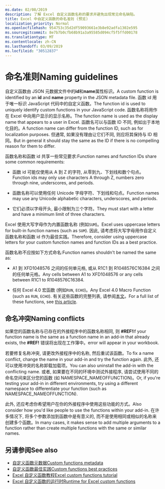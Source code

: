 ```yaml
---
ms.date: 02/08/2019
description: 了解 Excel 自定义函数名称的要求并避免出现常见命名缺陷。
title: Excel 中自定义函数的命名准则 (预览)
localization_priority: Normal
ms.openlocfilehash: 954753c35d2df59093661e3b8e92adfa1302e595
ms.sourcegitcommit: 8e7b7b0cfb68b91a3a95585d094cf5f5ffd00178
ms.translationtype: MT
ms.contentlocale: zh-CN
ms.lasthandoff: 03/09/2019
ms.locfileid: "30512837"
---
```

# <a name="naming-guidelines"></a><span data-ttu-id="958d6-103">命名准则</span><span class="sxs-lookup"><span data-stu-id="958d6-103">Naming guidelines</span></span>

<span data-ttu-id="958d6-104">自定义函数由 JSON 元数据文件中的**id**和**name**属性标识。</span><span class="sxs-lookup"><span data-stu-id="958d6-104">A custom function is identified by an **id** and **name** property in the JSON metadata file.</span></span> <span data-ttu-id="958d6-105">函数 id 用于唯一标识 JavaScript 代码中的自定义函数。</span><span class="sxs-lookup"><span data-stu-id="958d6-105">The function id is used to uniquely identify custom functions in your JavaScript code.</span></span> <span data-ttu-id="958d6-106">函数名称将用作在 Excel 中向用户显示的显示名称。</span><span class="sxs-lookup"><span data-stu-id="958d6-106">The function name is used as the display name that appears to a user in Excel.</span></span> <span data-ttu-id="958d6-107">函数名可以与函数 ID 不同, 例如出于本地化目的。</span><span class="sxs-lookup"><span data-stu-id="958d6-107">A function name can differ from the function ID, such as for localization purposes.</span></span> <span data-ttu-id="958d6-108">但通常, 如果没有理由让它们不同, 则应将其保持与 ID 相同。</span><span class="sxs-lookup"><span data-stu-id="958d6-108">But in general it should stay the same as the ID if there is no compelling reason for them to differ.</span></span>

<span data-ttu-id="958d6-109">函数名称和函数 id 共享一些常见要求:</span><span class="sxs-lookup"><span data-stu-id="958d6-109">Function names and function IDs share some common requirements:</span></span>

- <span data-ttu-id="958d6-110">函数 id 可能仅使用从 A 到 Z 的字符, 从零到九、下划线和数个句点。</span><span class="sxs-lookup"><span data-stu-id="958d6-110">Function ids may only use characters A through Z, numbers zero through nine, underscores, and periods.</span></span>

- <span data-ttu-id="958d6-111">函数名称可以使用任何 Unicode 字母字符、下划线和句点。</span><span class="sxs-lookup"><span data-stu-id="958d6-111">Function names may use any Unicode alphabetic characters, underscores, and periods.</span></span>

- <span data-ttu-id="958d6-112">它们必须以字母开头, 最小限制为三个字符。</span><span class="sxs-lookup"><span data-stu-id="958d6-112">They must start with a letter and have a minimum limit of three characters.</span></span>

<span data-ttu-id="958d6-113">Excel 使用大写字母作为内置函数名称 (例如`SUM`)。</span><span class="sxs-lookup"><span data-stu-id="958d6-113">Excel uses uppercase letters for built-in function names (such as `SUM`).</span></span> <span data-ttu-id="958d6-114">因此, 请考虑将大写字母用作自定义函数名称和函数 id 作为最佳实践。</span><span class="sxs-lookup"><span data-stu-id="958d6-114">Therefore, consider using uppercase letters for your custom function names and function IDs as a best practice.</span></span>

<span data-ttu-id="958d6-115">函数名称不应按如下方式命名:</span><span class="sxs-lookup"><span data-stu-id="958d6-115">Function names shouldn't be named the same as:</span></span>

- <span data-ttu-id="958d6-116">A1 到 XFD1048576 之间的任何单元格, 或从 R1C1 到 R1048576C16384 之间的任何单元格。</span><span class="sxs-lookup"><span data-stu-id="958d6-116">Any cells between A1 to XFD1048576 or any cells between R1C1 to R1048576C16384.</span></span>

- <span data-ttu-id="958d6-117">任何 Excel 4.0 宏函数 (例如`RUN`, `ECHO`)。</span><span class="sxs-lookup"><span data-stu-id="958d6-117">Any Excel 4.0 Macro Function (such as `RUN`, `ECHO`).</span></span>  <span data-ttu-id="958d6-118">有关这些函数的完整列表, 请参阅[本文](https://www.microsoft.com/en-us/download/details.aspx?id=1465)。</span><span class="sxs-lookup"><span data-stu-id="958d6-118">For a full list of these functions, see [this article](https://www.microsoft.com/en-us/download/details.aspx?id=1465).</span></span>

## <a name="naming-conflicts"></a><span data-ttu-id="958d6-119">命名冲突</span><span class="sxs-lookup"><span data-stu-id="958d6-119">Naming conflicts</span></span>

<span data-ttu-id="958d6-120">如果您的函数名称与已存在的外接程序中的函数名称相同, 则 **#REF!**</span><span class="sxs-lookup"><span data-stu-id="958d6-120">If your function name is the same as a function name in an add-in that already exists, the **#REF!**</span></span> <span data-ttu-id="958d6-121">错误将出现在工作簿中。</span><span class="sxs-lookup"><span data-stu-id="958d6-121">error will appear in your workbook.</span></span>

<span data-ttu-id="958d6-122">若要修复名称冲突, 请更改外接程序中的名称, 然后重试该函数。</span><span class="sxs-lookup"><span data-stu-id="958d6-122">To fix a name conflict, change the name in your add-in and try the function again.</span></span> <span data-ttu-id="958d6-123">此外, 还可以使用冲突的名称卸载加载项。</span><span class="sxs-lookup"><span data-stu-id="958d6-123">You can also uninstall the add-in with the conflicting name.</span></span> <span data-ttu-id="958d6-124">或者, 如果要在不同的环境中测试外接程序, 请尝试使用不同的命名空间来区分您的函数 (如 NAMESPACE_NAMEOFFUNCTION)。</span><span class="sxs-lookup"><span data-stu-id="958d6-124">Or, if you're testing your add-in in different environments, try using a different namespace to differentiate your function (such as NAMESPACE_NAMEOFFUNCTION).</span></span>

<span data-ttu-id="958d6-125">此外, 还应考虑你希望用户在你的外接程序中使用这些功能的方式。</span><span class="sxs-lookup"><span data-stu-id="958d6-125">Also consider how you'd like people to use the functions within your add-in.</span></span> <span data-ttu-id="958d6-126">在许多情况下, 将多个参数添加到函数中是有意义的, 而不是使用相同或相似的名称来创建多个函数。</span><span class="sxs-lookup"><span data-stu-id="958d6-126">In many cases, it makes sense to add multiple arguments to a function rather than create multiple functions with the same or similar names.</span></span>

## <a name="see-also"></a><span data-ttu-id="958d6-127">另请参阅</span><span class="sxs-lookup"><span data-stu-id="958d6-127">See also</span></span>

* [<span data-ttu-id="958d6-128">自定义函数元数据</span><span class="sxs-lookup"><span data-stu-id="958d6-128">Custom functions metadata</span></span>](custom-functions-json.md)
* [<span data-ttu-id="958d6-129">自定义函数最佳实践</span><span class="sxs-lookup"><span data-stu-id="958d6-129">Custom functions best practices</span></span>](custom-functions-best-practices.md)
* [<span data-ttu-id="958d6-130">Excel 自定义函数教程</span><span class="sxs-lookup"><span data-stu-id="958d6-130">Excel custom functions tutorial</span></span>](../tutorials/excel-tutorial-create-custom-functions.md)
* [<span data-ttu-id="958d6-131">Excel 自定义函数的运行时</span><span class="sxs-lookup"><span data-stu-id="958d6-131">Runtime for Excel custom functions</span></span>](custom-functions-runtime.md)
